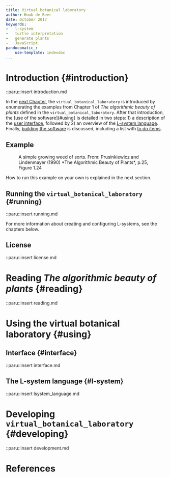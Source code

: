 ```yaml
---
title: Virtual botanical laboratory
author: Huub de Beer
date: October 2017
keywords:
-   l-system
-   turtle interpretation
-   generate plants
-   JavaScript
pandocomatic_:
    use-template: indexdoc
...
```


# Introduction {#introduction}

::paru::insert introduction.md

In the [next Chapter](#reading), the `virtual_botanical_laboratory` is
introduced by enumerating the examples from Chapter 1 of *The algorithmic
beauty of plants* defined in the `virtual_botanical_laboratory`. After that
introduction, the [use of the software](#using} is detailed in two steps: 1) a
description of the [user interface](#interface), followed by 2) an overview of
the [L-system language](#l-system). Finally, [building the
software](#developing) is discussed, including a list with [to do
items](#todo).

## Example

<script src="dist/virtual_botanical_laboratory.js"></script>
<figure id="lab">
<figcaption>
A simple growing weed of sorts. From: Prusinkiewicz and Lindenmayer (1990) *The Algorithmic Beauty of Plants*, p.25, Figure 1.24
</figcaption>
</figure>
<script>
new virtual_botanical_laboratory.LabView("#lab", {
lsystem: `simple_weed = lsystem(
    description: "Simple growing weed.",
    alphabet: {F, O, I, -, +},
    axiom: F I F I F I,
    productions: {
        O < O > O -> I,
        O < O > I -> I [ - F I F I ],
        O < I > O -> I,
        O < I > I -> I,
        I < O > O -> O,
        I < O > I -> I F I,
        I < I > O -> I,
        I < I > I -> O,
        + -> -,
        - -> +
    },
    ignore: {+, -, F}
)`,
interpretation: {
    config: {
        x: 200,
        y: 500,
        width: 600,
        height: 500,
        d: 10,
        delta: (-22.5 * Math.PI)/180,
        alpha: (270 * Math.PI)/180,
        close: false,
        derivationLength: 24,
        animate: false,
        "line-width": 2,
        "line-color": "#4E9C25"
    }
}
});
</script>

How to run this example on your own is explained in the next section.

## Running the `virtual_botanical_laboratory` {#running}

::paru::insert running.md

For more information about creating and configuring L-systems, see the
chapters below.

## License

::paru::insert license.md

# Reading *The algorithmic beauty of plants* {#reading}

::paru::insert reading.md

# Using the virtual botanical laboratory {#using}

## Interface {#interface}

::paru::insert interface.md

## The L-system language  {#l-system}

::paru::insert lsystem_language.md

# Developing `virtual_botanical_laboratory` {#developing}

::paru::insert development.md

# References
